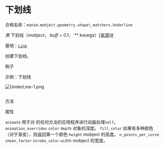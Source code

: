 # 下划线

合格名称：`manim.mobject.geometry.shape\_matchers.Underline`

_类_ 下划线（_mobject_， _buff = 0.1_， _\*\* kwargs_）[\[来源\]](../_modules/manim/mobject/geometry/shape_matchers.html#Underline)[#](#manim.mobject.geometry.shape_matchers.Underline "此定义的固定链接")

基地：[`Line`](manim.mobject.geometry.line.Line.html#manim.mobject.geometry.line.Line "manim.mobject.geometry.line.Line")

创建下划线。

例子

示例：下划线

![UnderLine-1.png](../static/UnderLine-1.png)


```py

```


方法



属性


`animate`
用于对 的任何方法的应用程序进行动画处理`self`。
`animation_overrides`
`color`
`depth`
对象的深度。
`fill_color`
如果有多种颜色（对于渐变），则返回第一个颜色
`height`
mobject 的高度。
`n_points_per_curve`
`sheen_factor`
`stroke_color`
`width`
mobject 的宽度。
